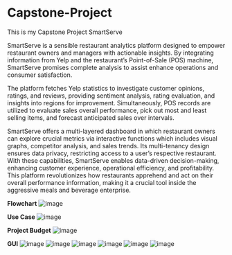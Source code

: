 # Capstone-Project
This is my Capstone Project SmartServe

SmartServe is a sensible restaurant analytics platform designed to empower restaurant owners and managers with actionable insights. By integrating information from Yelp and the restaurant’s Point-of-Sale (POS) machine, SmartServe promises complete analysis to assist enhance operations and consumer satisfaction.

The platform fetches Yelp statistics to investigate customer opinions, ratings, and reviews, providing sentiment analysis, rating evaluation, and insights into regions for improvement. Simultaneously, POS records are utilized to evaluate sales overall performance, pick out most and least selling items, and forecast anticipated sales over intervals.

SmartServe offers a multi-layered dashboard in which restaurant owners can explore crucial metrics via interactive functions which includes visual graphs, competitor analysis, and sales trends. Its multi-tenancy design ensures data privacy, restricting access to a user’s respective restaurant. With these capabilities, SmartServe enables data-driven decision-making, enhancing customer experience, operational efficiency, and profitability.
This platform revolutionizes how restaurants apprehend and act on their overall performance information, making it a crucial tool inside the aggressive meals and beverage enterprise.


**Flowchart**
![image](https://github.com/user-attachments/assets/3da47968-d521-4804-aa07-e652f5990163)

**Use Case**
![image](https://github.com/user-attachments/assets/267ca519-b64b-42b6-8e2f-5906a2f3d3f7)

**Project Budget**
![image](https://github.com/user-attachments/assets/a4506e40-872c-400c-af62-c8891a60b847)

**GUI**
![image](https://github.com/user-attachments/assets/65b367a3-ea14-488e-ad0c-024d02af9f85)
![image](https://github.com/user-attachments/assets/fbbc3b66-07b0-4abe-8ab6-46f1d32d9273)
![image](https://github.com/user-attachments/assets/1df4a953-acb4-4cd0-9102-6ca8472c3a6f)
![image](https://github.com/user-attachments/assets/d54f9ffa-3934-4405-a231-71bdf3dbf39b)
![image](https://github.com/user-attachments/assets/d930f7a5-679d-4878-92d9-af1fc785017f)
![image](https://github.com/user-attachments/assets/348223ec-bfae-4e78-a433-47d1da4f42e3)



